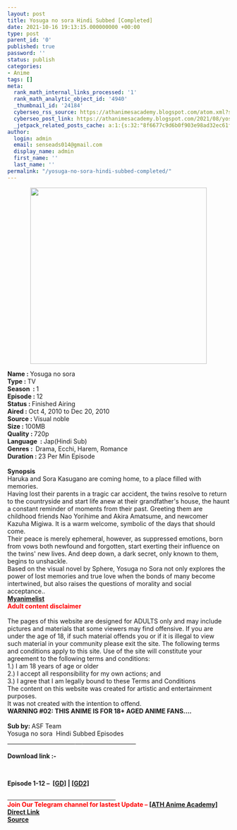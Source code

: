```yaml
---
layout: post
title: Yosuga no sora Hindi Subbed [Completed]
date: 2021-10-16 19:13:15.000000000 +00:00
type: post
parent_id: '0'
published: true
password: ''
status: publish
categories:
- Anime
tags: []
meta:
  rank_math_internal_links_processed: '1'
  rank_math_analytic_object_id: '4940'
  _thumbnail_id: '24184'
  cyberseo_rss_source: https://athanimesacademy.blogspot.com/atom.xml?start-index=151&max-results=150
  cyberseo_post_link: https://athanimesacademy.blogspot.com/2021/08/yosuga-no-sora-hindi-subbed-completed.html
  _jetpack_related_posts_cache: a:1:{s:32:"8f6677c9d6b0f903e98ad32ec61f8deb";a:2:{s:7:"expires";i:1646174680;s:7:"payload";a:3:{i:0;a:1:{s:2:"id";i:24115;}i:1;a:1:{s:2:"id";i:24197;}i:2;a:1:{s:2:"id";i:24241;}}}}
author:
  login: admin
  email: senseads014@gmail.com
  display_name: admin
  first_name: ''
  last_name: ''
permalink: "/yosuga-no-sora-hindi-subbed-completed/"
---
```

<div>
<div class="separator" style="clear: both; text-align: center;">
<div class="separator" style="clear: both; text-align: center;"> <a href="https://lh3.googleusercontent.com/-pwssexRrloQ/YL6QG4FfgHI/AAAAAAAACx0/80fzGhG7xjQljqxWPqx2eHG4ECYbx8yxQCLcBGAsYHQ/s1600/1623101458042283-0.png" style="margin-left: 1em; margin-right: 1em;"> <img border="0" src="{{ site.baseurl }}/assets/2021/10/1623101458042283-0.png" width="400" /> </a></div>
<p></div>
</div>
<div>
<div><b>Name : </b>Yosuga no sora&nbsp;</div>
<div><b>Type : </b>TV</div>
<div><b>Season&nbsp; : </b>1</div>
<div><b>Episode : </b>12</div>
<div><b>Status : </b>Finished Airing&nbsp;</div>
<div><b>Aired : </b>Oct 4, 2010 to Dec 20, 2010</div>
<div><b>Source : </b>Visual noble<b>&nbsp;</b></div>
<div><b>Size : </b>100MB</div>
<div><b>Quality : </b>720p</div>
<div><b>Language&nbsp; : </b>Jap(Hindi Sub)&nbsp;</div>
<div><b>Genres :&nbsp; </b>Drama, Ecchi, Harem, Romance</div>
<div><b>Duration : </b>23 Per Min Episode</div>
</div>
<div><b><br /></b></div>
<div><b>Synopsis</b></div>
<div>Haruka and Sora Kasugano are coming home, to a place filled with memories.</div>
<div></div>
<div>Having lost their parents in a tragic car accident, the twins resolve to return to the countryside and start life anew at their grandfather's house, the haunt a constant reminder of moments from their past. Greeting them are childhood friends Nao Yorihime and Akira Amatsume, and newcomer Kazuha Migiwa. It is a warm welcome, symbolic of the days that should come.</div>
<div></div>
<div>Their peace is merely ephemeral, however, as suppressed emotions, born from vows both newfound and forgotten, start exerting their influence on the twins' new lives. And deep down, a dark secret, only known to them, begins to unshackle.</div>
<div></div>
<div>Based on the visual novel by Sphere, Yosuga no Sora not only explores the power of lost memories and true love when the bonds of many become intertwined, but also raises the questions of morality and social acceptance..</div>
<div><b><a href="https://myanimelist.net/anime/8861/Yosuga_no_Sora__In_Solitude_Where_We_Are_Least_Alone">Myanimelist</a></b></div>
<div></div>
<div><span style="color: red;"><b>Adult content disclaimer</b></span></div>
<div><b><br /></b></div>
<div>The pages of this website are designed for ADULTS only and may include pictures and materials that some viewers may find offensive. If you are under the age of 18, if such material offends you or if it is illegal to view such material in your community please exit the site. The following terms and conditions apply to this site. Use of the site will constitute your agreement to the following terms and conditions:</div>
<div>1.) I am 18 years of age or older</div>
<div>2.) I accept all responsibility for my own actions; and</div>
<div>3.) I agree that I am legally bound to these Terms and Conditions</div>
<div></div>
<div>The content on this website was created for artistic and entertainment purposes.</div>
<div>It was not created with the intention to offend.</div>
<div><b>WARNING #02: THIS ANIME IS FOR 18+ AGED ANIME FANS….</b></div>
<div><b><br /></b></div>
<div><b>Sub by: </b>ASF Team</div>
<div></div>
<div>Yosuga no sora&nbsp; Hindi Subbed Episodes</div>
<div>
<div><u>&nbsp; &nbsp; &nbsp; &nbsp; &nbsp; &nbsp; &nbsp; &nbsp; &nbsp; &nbsp; &nbsp; &nbsp; &nbsp; &nbsp; &nbsp; &nbsp; &nbsp; &nbsp; &nbsp; &nbsp;</u><u>&nbsp; &nbsp;&nbsp;</u><u>&nbsp; &nbsp; &nbsp; &nbsp; &nbsp; &nbsp; &nbsp; &nbsp; &nbsp; &nbsp; &nbsp; &nbsp; &nbsp; &nbsp; &nbsp; &nbsp;</u></div>
<div><u><br /></u></div>
<div>
<div><b>Download link :-</b></div>
<p><b />
<div><b><br /></b></div>
<p>Episode&nbsp;<b>1-12 –&nbsp;&nbsp;<a href="https://l4s.cc/a/e/JPZ/aHR0cHM6Ly9kcml2ZS5nb29nbGUuY29tL2ZvbGRlcnZpZXc/aWQ9MU5jZHo3MHJDdE5uQWpWLS16Nm5XVlE0b3cta1c1Rzlw">[GD]</a></b><b>&nbsp;|&nbsp;<a href="https://l4s.cc/a/e/JPZ/aHR0cHM6Ly9kcml2ZS5nb29nbGUuY29tL2ZvbGRlcnZpZXc/aWQ9MU5jZHo3MHJDdE5uQWpWLS16Nm5XVlE0b3cta1c1Rzlw">[GD2]</a></b></div>
</div>
<div></div>
<div>
<div>
<div><u>&nbsp; &nbsp; &nbsp; &nbsp; &nbsp; &nbsp; &nbsp; &nbsp; &nbsp; &nbsp; &nbsp; &nbsp; &nbsp; &nbsp; &nbsp; &nbsp; &nbsp; &nbsp; &nbsp; &nbsp; &nbsp;</u><u>&nbsp; &nbsp; &nbsp; &nbsp; &nbsp; &nbsp; &nbsp; &nbsp; &nbsp; &nbsp; &nbsp; &nbsp; &nbsp; &nbsp; &nbsp; &nbsp; &nbsp;</u></div>
<div></div>
<div><b><span style="color: red;">Join Our Telegram channel for lastest Update –&nbsp;</span><a href="http://telegram.me/athanimeacademy">[ATH Anime Academy]</a></b></div>
</div>
<div></div>
</div>
<link rel="stylesheet" href="https://cdnjs.cloudflare.com/ajax/libs/font-awesome/4.7.0/css/font-awesome.min.css" />
<div class="divbtn"> <a href="https://handymansurrender.com/fihup8buzv?key=94550f7ce39444073321dde3b8782f97" class="btn"><i class="fa fa-download"></i> Direct Link</a> <br /><a href="https://athanimesacademy.blogspot.com/2021/08/yosuga-no-sora-hindi-subbed-completed.html">Source</a> </div>
